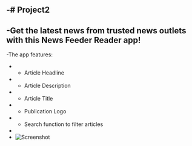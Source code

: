 -# Project2
 -
 -Get the latest news from trusted news outlets with this News Feeder Reader app!
 -
 -The app features:
 - - Article Headline
 - - Article Description
 - - Article Title
 - - Publication Logo
 - - Search function to filter articles
 - 
 - ![Screenshot](https://github.com/Richel325/Project2/tree/master/NewsFeed-Project2-RichelCuyler/Images/xxxxxxxxxxxx?raw=true)
